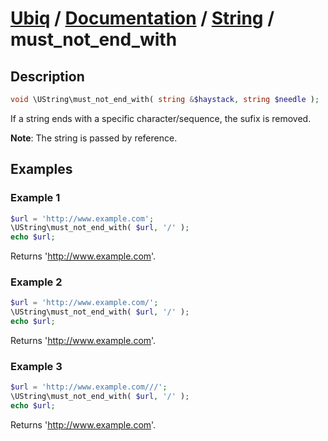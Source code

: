 [Ubiq](https://github.com/Pixel418/Ubiq#readme) / [Documentation](../index.md#readme) / [String](../index.md#string) / must_not_end_with
======


Description
-------- 

```php
void \UString\must_not_end_with( string &$haystack, string $needle );
```

If a string ends with a specific character/sequence, the sufix is removed.

**Note**: The string is passed by reference.



Examples
--------

### Example 1

```php
$url = 'http://www.example.com';
\UString\must_not_end_with( $url, '/' );
echo $url;
```
Returns 'http://www.example.com'.

### Example 2

```php
$url = 'http://www.example.com/';
\UString\must_not_end_with( $url, '/' );
echo $url;
```
Returns 'http://www.example.com'.

### Example 3

```php
$url = 'http://www.example.com///';
\UString\must_not_end_with( $url, '/' );
echo $url;
```
Returns 'http://www.example.com'.
